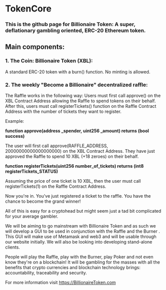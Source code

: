 # TokenCore

### This is the github page for Billionaire Token: A super, deflationary gambling oriented, ERC-20 Ethereum token.

## Main components:

### 1. The Coin: Billionaire Token (XBL): 

A standard ERC-20 token with a burn() function. No minting is allowed.


### 2. The weekly "Become a Billionaire" decentralized raffle:

The Raffle works in the following way: Users must first call approve() on the XBL Contract Address allowing the Raffle to spend tokens on their behalf.
After this, users must call registerTickets() function on the Raffle Contract Address with the number of tickets they want to register.

Example:


  **function approve(address _spender, uint256 _amount) returns (bool success)**


The user will first call approve(RAFFLE_ADDRESS, 20000000000000000000) on the XBL Contract Address. They have just approved the Raffle to spend 10 XBL (+18 zeroes) on their behalf.


  **function registerTickets(uint256 number_of_tickets) returns (int8 registerTickets_STATUS)**


Assuming the price of one ticket is 10 XBL, then the user must call registerTickets(1) on the Raffle Contract Address.

Now you're in. You've just registered a ticket to the raffle. You have the chance to become the grand winner!

All of this is easy for a cryptohead but might seem just a tad bit complicated for your average gambler.

We will be aiming to go mainstream with Billionaire Token and as such we will develop a GUI to be used in conjunction with the Raffle and the Burner .
This GUI will make use of Metamask and web3 and will be usable through our website initially. We will also be looking into developing stand-alone clients.

People will play the Raffle, play with the Burner, play Poker and not even know they're on a blockchain! 
It will be gambling for the masses with all the benefits that crypto currencies and blockchain technology brings: accountability, traceability and security.


For more information visit https://BillionaireToken.com
